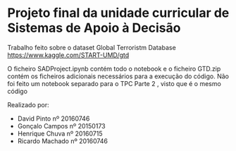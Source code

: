 # Projeto final da unidade curricular de Sistemas de Apoio à Decisão

Trabalho feito sobre o dataset Global Terroristm Database
https://www.kaggle.com/START-UMD/gtd

O ficheiro SADProject.ipynb contém todo o notebook e o ficheiro GTD.zip contém os ficheiros adicionais necessários para a execução do código. Não foi feito um notebook separado para o TPC Parte 2 , visto que é o mesmo código

Realizado por:

- David Pinto nº 20160746
- Gonçalo Campos nº 20150173
- Henrique Chuva nº 20160715
- Ricardo Machado nº 20160746

